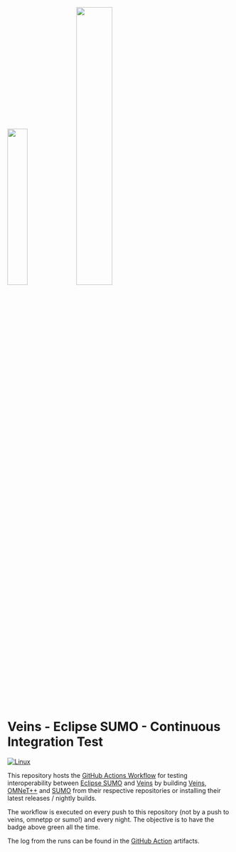 <a href="https://veins.car2x.org"><img width=30% src="http://veins.car2x.org/media/logo_veins.png"></a>
<a href="https://sumo.dlr.de/"><img width=40% src="https://github.com/eclipse/sumo/blob/main/docs/web/docs/images/sumo-logo.svg"></a>

Veins - Eclipse SUMO - Continuous Integration Test
==================================================
[![Linux](https://github.com/veins/veins_sumo_ci/actions/workflows/linux.yml/badge.svg)](https://github.com/veins/veins_sumo_ci/actions/workflows/linux.yml)

This repository hosts the [GitHub Actions Workflow](https://github.com/veins/veins_sumo_ci/blob/main/.github/workflows/linux.yml) for testing interoperability between
[Eclipse SUMO](https://sumo.dlr.de/) and [Veins](https://veins.car2x.org/)
by building [Veins](https://github.com/sommer/veins), [OMNeT++](https://github.com/omnetpp/omnetpp) and [SUMO](https://github.com/eclipse/sumo) 
from their respective repositories or installing their latest releases / nightly builds.

The workflow is executed on every push to this repository (not by a push to veins, omnetpp or sumo!) and every night.
The objective is to have the badge above green all the time.

The log from the runs can be found in the [GitHub Action](https://github.com/veins/veins_sumo_ci/actions) artifacts.
